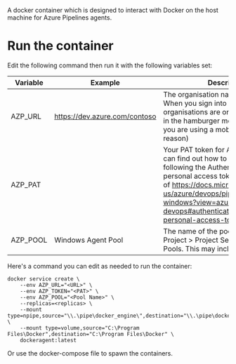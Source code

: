 A docker container which is designed to interact with Docker on the host machine for Azure Pipelines agents.

# Run the container

Edit the following command then run it with the following variables set:

| Variable | Example                       | Description                                                                                                                                                                                                                                                                             |
|----------|-------------------------------|-----------------------------------------------------------------------------------------------------------------------------------------------------------------------------------------------------------------------------------------------------------------------------------------|
| AZP_URL  | https://dev.azure.com/contoso | The organisation name from Azure. When you sign into Azure DevOps, the organisations are on the left menu (or in the hamburger menu at the top left if you are using a mobile for some reason)                                                                                          |
| AZP_PAT  | <PAT Token>                   | Your PAT token for Azure DevOps. You can find out how to make one by following the Authenticate with a personal access token (PAT) section of https://docs.microsoft.com/en-us/azure/devops/pipelines/agents/v2-windows?view=azure-devops#authenticate-with-a-personal-access-token-pat |
| AZP_POOL | Windows Agent Pool                    | The name of the pool as seen in Project > Project Settings > Agent Pools. This may include spaces.                                                                                                                                                                                      |

Here's a command you can edit as needed to run the container:

```
docker service create \
    --env AZP_URL="<URL>" \
    --env AZP_TOKEN="<PAT>" \
    --env AZP_POOL="<Pool Name>" \
    --replicas=<replicas> \
    --mount type=npipe,source="\\.\pipe\docker_engine\",destination="\\.\pipe\docker_engine\" \
    --mount type=volume,source="C:\Program Files\Docker",destination="C:\Program Files\Docker" \
    dockeragent:latest
```

Or use the docker-compose file to spawn the containers.
